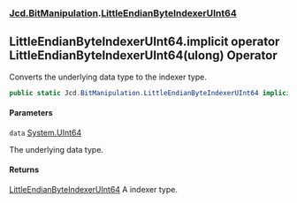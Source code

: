 ### [Jcd.BitManipulation](Jcd.BitManipulation.md 'Jcd.BitManipulation').[LittleEndianByteIndexerUInt64](Jcd.BitManipulation.LittleEndianByteIndexerUInt64.md 'Jcd.BitManipulation.LittleEndianByteIndexerUInt64')

## LittleEndianByteIndexerUInt64.implicit operator LittleEndianByteIndexerUInt64(ulong) Operator

Converts the underlying data type to the indexer type.

```csharp
public static Jcd.BitManipulation.LittleEndianByteIndexerUInt64 implicit operator LittleEndianByteIndexerUInt64(ulong data);
```
#### Parameters

<a name='Jcd.BitManipulation.LittleEndianByteIndexerUInt64.op_ImplicitJcd.BitManipulation.LittleEndianByteIndexerUInt64(ulong).data'></a>

`data` [System.UInt64](https://docs.microsoft.com/en-us/dotnet/api/System.UInt64 'System.UInt64')

The underlying data type.

#### Returns

[LittleEndianByteIndexerUInt64](Jcd.BitManipulation.LittleEndianByteIndexerUInt64.md 'Jcd.BitManipulation.LittleEndianByteIndexerUInt64')
A indexer type.